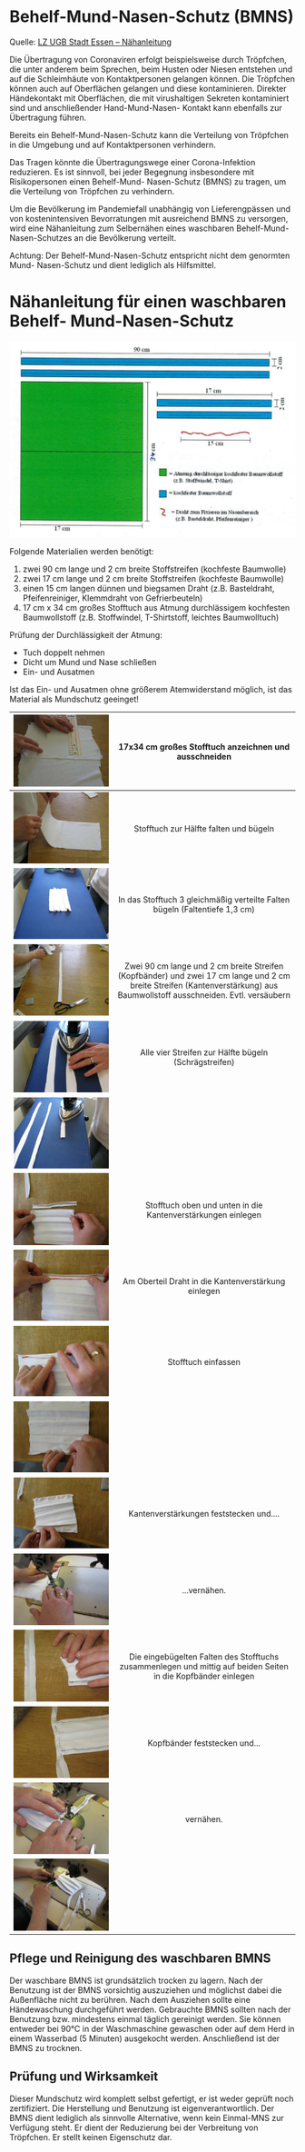# Behelf-Mund-Nasen-Schutz (BMNS)

Quelle: [LZ UGB Stadt Essen – Nähanleitung](https://media.essen.de/media/wwwessende/aemter/0115_1/pressereferat/Mund-Nasen-Schutz__Naehanleitung_2020_Feuerwehr_Essen.pdf)

Die Übertragung von Coronaviren erfolgt beispielsweise durch Tröpfchen, die unter anderem beim Sprechen, beim Husten oder Niesen entstehen und auf die Schleimhäute von Kontaktpersonen gelangen können. Die Tröpfchen können auch auf Oberflächen gelangen und diese kontaminieren. Direkter Händekontakt mit Oberflächen, die mit virushaltigen Sekreten kontaminiert sind und anschließender Hand-Mund-Nasen- Kontakt kann ebenfalls zur Übertragung führen.

Bereits ein Behelf-Mund-Nasen-Schutz kann die Verteilung von Tröpfchen in die Umgebung und auf Kontaktpersonen verhindern.

Das Tragen könnte die Übertragungswege einer Corona-Infektion reduzieren. Es ist sinnvoll, bei jeder Begegnung insbesondere mit Risikopersonen einen Behelf-Mund- Nasen-Schutz (BMNS) zu tragen, um die Verteilung von Tröpfchen zu verhindern. 

Um die Bevölkerung im Pandemiefall unabhängig von Lieferengpässen und von kostenintensiven Bevorratungen mit ausreichend BMNS zu versorgen, wird eine Nähanleitung zum Selbernähen eines waschbaren Behelf-Mund-Nasen-Schutzes an die Bevölkerung verteilt.

Achtung: Der Behelf-Mund-Nasen-Schutz entspricht nicht dem genormten Mund- Nasen-Schutz und dient lediglich als Hilfsmittel.

# Nähanleitung für einen waschbaren Behelf- Mund-Nasen-Schutz

![](img/01.jpg)

Folgende Materialien werden benötigt:
1. zwei 90 cm lange und 2 cm breite Stoffstreifen (kochfeste Baumwolle)
2. zwei 17 cm lange und 2 cm breite Stoffstreifen (kochfeste Baumwolle)
3. einen 15 cm langen dünnen und biegsamen Draht (z.B. Basteldraht, Pfeifenreiniger, Klemmdraht von Gefrierbeuteln)
4. 17 cm x 34 cm großes Stofftuch aus Atmung durchlässigem kochfesten Baumwollstoff (z.B. Stoffwindel, T-Shirtstoff, leichtes Baumwolltuch)

Prüfung der Durchlässigkeit der Atmung:
 - Tuch doppelt nehmen
 - Dicht um Mund und Nase schließen
 - Ein- und Ausatmen
 
 Ist das Ein- und Ausatmen ohne größerem Atemwiderstand möglich, ist das Material als Mundschutz geeinget!

| ![](img/02.jpg) | 17x34 cm großes Stofftuch anzeichnen und ausschneiden |
| --------------- |:--:|
| ![](img/03.jpg) |Stofftuch zur Hälfte falten und bügeln|
| ![](img/04.jpg) |In das Stofftuch 3 gleichmäßig verteilte Falten bügeln (Faltentiefe 1,3 cm)|
| ![](img/05.jpg) |Zwei 90 cm lange und 2 cm breite Streifen (Kopfbänder) und zwei 17 cm lange und 2 cm breite Streifen (Kantenverstärkung) aus Baumwollstoff ausschneiden. Evtl. versäubern|
| ![](img/06.jpg) |Alle vier Streifen zur Hälfte bügeln (Schrägstreifen)|
| ![](img/07.jpg) |    |
| ![](img/08.jpg) |Stofftuch oben und unten in die Kantenverstärkungen einlegen|
| ![](img/09.jpg) |Am Oberteil Draht in die Kantenverstärkung einlegen|
| ![](img/10.jpg) |Stofftuch einfassen|
| ![](img/11.jpg) |    |
| ![](img/12.jpg) |Kantenverstärkungen feststecken und....|
| ![](img/13.jpg) |...vernähen.|
| ![](img/14.jpg) |Die eingebügelten Falten des Stofftuchs zusammenlegen und mittig auf beiden Seiten in die Kopfbänder einlegen|
| ![](img/15.jpg) |Kopfbänder feststecken und...|
| ![](img/16.jpg) |vernähen.|
| ![](img/17.jpg) |    |

## Pflege und Reinigung des waschbaren BMNS

Der waschbare BMNS ist grundsätzlich trocken zu lagern. Nach der Benutzung ist der BMNS vorsichtig auszuziehen und möglichst dabei die Außenfläche nicht zu berühren. Nach dem Ausziehen sollte eine Händewaschung durchgeführt werden. Gebrauchte BMNS sollten nach der Benutzung bzw. mindestens einmal täglich gereinigt werden. Sie können entweder bei 90°C in der Waschmaschine gewaschen oder auf dem Herd in einem Wasserbad (5 Minuten) ausgekocht werden. Anschließend ist der BMNS zu trocknen.

## Prüfung und Wirksamkeit

Dieser Mundschutz wird komplett selbst gefertigt, er ist weder geprüft noch zertifiziert. Die Herstellung und Benutzung ist eigenverantwortlich. Der BMNS dient lediglich als sinnvolle Alternative, wenn kein Einmal-MNS zur Verfügung steht. Er dient der Reduzierung bei der Verbreitung von Tröpfchen. Er stellt keinen Eigenschutz dar. 
